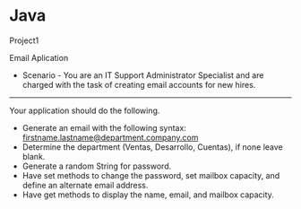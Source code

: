 # Java
Project1

Email Aplication

 - Scenario - 
 You are an IT Support Administrator Specialist and are charged with the task of creating email accounts for new hires.
 ----------------------------------------------------------------------------------------------------------------------
 
 Your application should do the following.
 
 - Generate an email with the following syntax: firstname.lastname@department.company.com
 - Determine the department (Ventas, Desarrollo, Cuentas), if none leave blank.
 - Generate a random String for password.
 - Have set methods to change the password, set mailbox capacity, and define an alternate email address.
 - Have get methods to display the name, email, and mailbox capacity.
 
